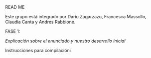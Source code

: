 READ ME

Este grupo está integrado por Dario Zagarzazu, Francesca Massollo, Claudia Canta y Andres Rabbione.

FASE 1:

*Explicación sobre el enunciado y nuestro desarrollo inicial*

Instrucciones para compilación: 
